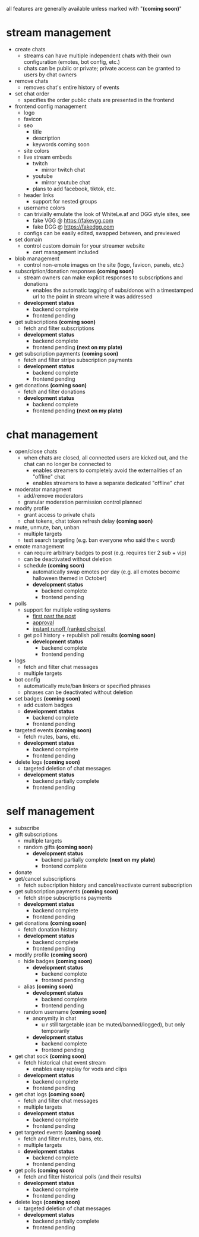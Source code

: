 all features are generally available unless marked with "**(coming soon)**"

# stream management
- create chats
    - streams can have multiple independent chats with their own configuration (emotes, bot config, etc.)
    - chats can be public or private; private access can be granted to users by chat owners
- remove chats
    - removes chat's entire history of events
- set chat order
    - specifies the order public chats are presented in the frontend
- frontend config management
    - logo
    - favicon
    - seo
        - title
        - description
        - keywords coming soon
    - site colors
    - live stream embeds
        - twitch
            - mirror twitch chat
        - youtube
            - mirror youtube chat
        - plans to add facebook, tiktok, etc.
    - header links
        - support for nested groups
    - username colors
    - can trivially emulate the look of WhiteLe.af and DGG style sites, see
        - fake VGG @ https://fakevgg.com
        - fake DGG @ https://fakedgg.com
    - configs can be easily edited, swapped between, and previewed
- set domain
    - control custom domain for your streamer website
        - cert management included
- blob management
    - control non-emote images on the site (logo, favicon, panels, etc.)
- subscription/donation responses **(coming soon)**
    - stream owners can make explicit responses to subscriptions and donations
        - enables the automatic tagging of subs/donos with a timestamped url to the point in stream where it was addressed
    - **development status**
        - backend complete
        - frontend pending
- get subscriptions **(coming soon)**
    - fetch and filter subscriptions
    - **development status**
        - backend complete
        - frontend pending **(next on my plate)**
- get subscription payments **(coming soon)**
    - fetch and filter stripe subscription payments
    - **development status**
        - backend complete
        - frontend pending
- get donations **(coming soon)**
    - fetch and filter donations
    - **development status**
        - backend complete
        - frontend pending **(next on my plate)**

# chat management
- open/close chats
    - when chats are closed, all connected users are kicked out, and the chat can no longer be connected to
        - enables streamers to completely avoid the externalities of an "offline" chat
        - enables streamers to have a separate dedicated "offline" chat
- moderator managment
    - add/remove moderators
    - granular moderation permission control planned
- modify profile
    - grant access to private chats
    - chat tokens, chat token refresh delay **(coming soon)**
- mute, unmute, ban, unban
    - multiple targets
    - text search targeting (e.g. ban everyone who said the c word)
- emote management
    - can require arbitrary badges to post (e.g. requires tier 2 sub + vip)
    - can be deactivated without deletion
    - schedule **(coming soon)**
        - automatically swap emotes per day (e.g. all emotes become halloween themed in October)
        - **development status**
            - backend complete
            - frontend pending
- polls
    - support for multiple voting systems
        - [first past the post](https://en.wikipedia.org/wiki/First-past-the-post_voting)
        - [approval](https://en.wikipedia.org/wiki/Approval_voting)
        - [instant runoff (ranked choice)](https://en.wikipedia.org/wiki/Instant-runoff_voting)
    - get poll history + republish poll results **(coming soon)**
        - **development status**
            - backend complete
            - frontend pending
- logs
    - fetch and filter chat messages
    - multiple targets
- bot config
    - automatically mute/ban linkers or specified phrases
    - phrases can be deactivated without deletion
- set badges **(coming soon)**
    - add custom badges
    - **development status**
        - backend complete
        - frontend pending
- targeted events **(coming soon)**
    - fetch mutes, bans, etc.
    - **development status**
        - backend complete
        - frontend pending
- delete logs **(coming soon)**
    - targeted deletion of chat messages
    - **development status**
        - backend partially complete
        - frontend pending

# self management
- subscribe
- gift subscriptions
    - multiple targets
    - random gifts **(coming soon)**
        - **development status**
            - backend partially complete **(next on my plate)**
            - frontend complete
- donate
- get/cancel subscriptions
    - fetch subscription history and cancel/reactivate current subscription
- get subscription payments **(coming soon)**
    - fetch stripe subscriptions payments
    - **development status**
        - backend complete
        - frontend pending
- get donations **(coming soon)**
    - fetch donation history
    - **development status**
        - backend complete
        - frontend pending
- modify profile **(coming soon)**
    - hide badges **(coming soon)**
        - **development status**
            - backend complete
            - frontend pending
    - alias **(coming soon)**
        - **development status**
            - backend complete
            - frontend pending
    - random username **(coming soon)**
        - anonymity in chat
            - u r still targetable (can be muted/banned/logged), but only temporarily
        - **development status**
            - backend complete
            - frontend pending
- get chat sock **(coming soon)**
    - fetch historical chat event stream
        - enables easy replay for vods and clips
    - **development status**
        - backend complete
        - frontend pending
- get chat logs **(coming soon)**
    - fetch and filter chat messages
    - multiple targets
    - **development status**
        - backend complete
        - frontend pending
- get targeted events **(coming soon)**
    - fetch and filter mutes, bans, etc.
    - multiple targets
    - **development status**
        - backend complete
        - frontend pending
- get polls **(coming soon)**
    - fetch and filter historical polls (and their results)
    - **development status**
        - backend complete
        - frontend pending
- delete logs **(coming soon)**
    - targeted deletion of chat messages
    - **development status**
        - backend partially complete
        - frontend pending
